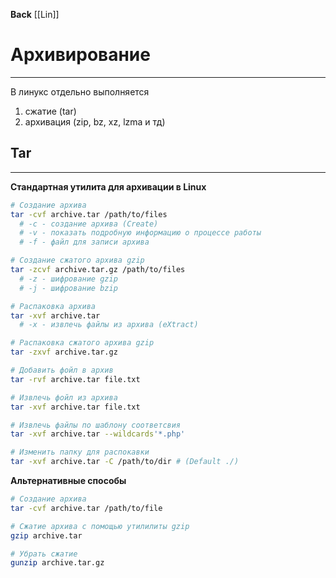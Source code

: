 **Back** 
  [[Lin]]

# Архивирование
---
В линукс отдельно выполняется
1. сжатие (tar)
2. архивация (zip, bz, xz, lzma и тд)

## Tar
---
**Стандартная утилита для архивации в Linux**

```bash
# Создание архива
tar -cvf archive.tar /path/to/files
  # -c - создание архива (Create)
  # -v - показать подробную информацию о процессе работы
  # -f - файл для записи архива

# Создание сжатого архива gzip
tar -zcvf archive.tar.gz /path/to/files
  # -z - шифрование gzip
  # -j - шифрование bzip

# Распаковка архива
tar -xvf archive.tar
  # -x - извлечь файлы из архива (eXtract)

# Распаковка сжатого архива gzip
tar -zxvf archive.tar.gz

# Добавить фойл в архив
tar -rvf archive.tar file.txt

# Извлечь фойл из архива
tar -xvf archive.tar file.txt

# Извлечь файлы по шаблону соответсвия
tar -xvf archive.tar --wildcards'*.php'

# Изменить папку для распокавки
tar -xvf archive.tar -C /path/to/dir # (Default ./)
```

**Альтернативные способы**

```bash
# Создание архива
tar -cvf archive.tar /path/to/file

# Сжатие архива с помощью утилилиты gzip
gzip archive.tar

# Убрать сжатие
gunzip archive.tar.gz
```
